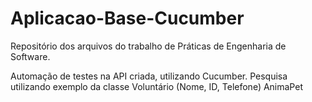 # Aplicacao-Base-Cucumber
Repositório dos arquivos do trabalho de Práticas de Engenharia de Software.

Automação de testes na API criada, utilizando Cucumber.
Pesquisa utilizando exemplo da classe Voluntário (Nome, ID, Telefone) AnimaPet
